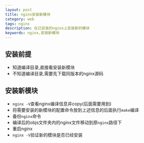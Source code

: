 ```yaml
---
layout: post
title: nginx安装新模块
category: web
tags: nginx
description: 在已安装的nginx上安装新的模块
keywords: nginx,安装新模块
---
```

## 安装前提
* 知道编译目录,直接看安装新模块
* 不知道编译目录,需要先下载同版本的nginx源码

## 安装新模块
* `nginx -V`查看nginx编译信息并copy(后面需要用到)
* 将需要安装的新模块的配置命令放到上述信息的后面执行`make`编译
* 备份`nginx`命令
* 编译后的objs文件夹内的nginx文件移动到原`nginx`路径下
* 重启nginx
* `nginx -V`验证新的模块是否已经安装

